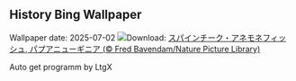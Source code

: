 ## History Bing Wallpaper
Wallpaper date: 2025-07-02
![](https://www.bing.com/th?id=OHR.MaroonClownfish_JA-JP7352602108_UHD.jpg&w=1000)Download: [スパインチーク・アネモネフィッシュ, パプアニューギニア (© Fred Bavendam/Nature Picture Library)](https://www.bing.com/th?id=OHR.MaroonClownfish_JA-JP7352602108_UHD.jpg)

Auto get programm by LtgX
